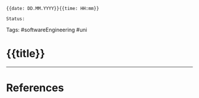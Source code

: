 	{{date: DD.MM.YYYY}}{{time: HH:mm}}
	
	Status: 
	
Tags: #softwareEngineering #uni 

# {{title}}















---
# References